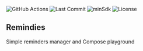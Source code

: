 ![GitHub Actions](https://github.com/djkovrik/Remindies/workflows/runOnGitHub/badge.svg?branch=master)
![Last Commit](https://img.shields.io/github/last-commit/djkovrik/Remindies/master.svg)
![minSdk](https://img.shields.io/badge/minSdk-21-green.svg)
![License](https://img.shields.io/badge/license-GPL-blue.svg)

## Remindies
Simple reminders manager and Compose playground
